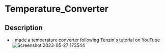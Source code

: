 # Temperature_Converter
## Description
+ I made a temperature converter following Tenzin's tutorial on YouTube
![Screenshot 2023-05-27 173544](https://github.com/Psyren05/Temperature_Converter/assets/124075057/95b08ccb-2808-4d49-9204-53ef1d7bb4e1)
